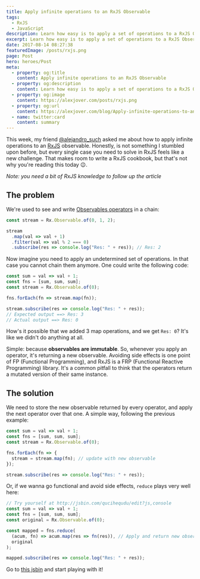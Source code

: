 ```yaml
---
title: Apply infinite operations to an RxJS Observable
tags:
  - RxJS
  - JavaScript
description: Learn how easy is to apply a set of operations to a RxJS Observable in JavaScript
excerpt: Learn how easy is to apply a set of operations to a RxJS Observable in JavaScript
date: 2017-08-14 08:27:38
featuredImage: /posts/rxjs.png
page: Post
hero: heroes/Post
meta:
  - property: og:title
    content: Apply infinite operations to an RxJS Observable
  - property: og:description
    content: Learn how easy is to apply a set of operations to a RxJS Observable in JavaScript.
  - property: og:image
    content: https://alexjover.com/posts/rxjs.png
  - property: og:url
    content: https://alexjover.com/blog/Apply-infinite-operations-to-an-RxJS-Observable/
  - name: twitter:card
    content: summary
---
```


<!-- {% asset_img rxjs.png RxJS %} -->

This week, my friend [@alejandro_such](https://twitter.com/alejandro_such) asked me about how to apply infinite operations to an [RxJS](http://reactivex.io/rxjs/) observable. Honestly, is not something I stumbled upon before, but every single case you need to solve in RxJS feels like a new challenge. That makes room to write a RxJS cookbook, but that's not why you're reading this today 😉.

_Note: you need a bit of RxJS knowledge to follow up the article_

## The problem

We're used to see and write [Observables operators](http://reactivex.io/rxjs/manual/overview.html#operators) in a chain:

```javascript
const stream = Rx.Observable.of(0, 1, 2);

stream
  .map(val => val + 1)
  .filter(val => val % 2 === 0)
  .subscribe(res => console.log("Res: " + res)); // Res: 2
```

Now imagine you need to apply an undetermined set of operations. In that case you cannot chain them anymore. One could write the following code:

```javascript
const sum = val => val + 1;
const fns = [sum, sum, sum];
const stream = Rx.Observable.of(0);

fns.forEach(fn => stream.map(fn));

stream.subscribe(res => console.log("Res: " + res));
// Expected output ==> Res: 3
// Actual output ==> Res: 0
```

How's it possible that we added 3 map operations, and we get `Res: 0`? It's like we didn't do anything at all.

Simple: because **observables are immutable**. So, whenever you apply an operator, it's returning a new observable. Avoiding side effects is one point of FP (Functional Programming), and RxJS is a FRP (Functional Reactive Programming) library. It's a common pitfall to think that the operators return a mutated version of their same instance.

## The solution

We need to store the new observable returned by every operator, and apply the next operator over that one. A simple way, following the previous example:

```javascript
const sum = val => val + 1;
const fns = [sum, sum, sum];
const stream = Rx.Observable.of(0);

fns.forEach(fn => {
  stream = stream.map(fn); // update with new observable
});

stream.subscribe(res => console.log("Res: " + res));
```

Or, if we wanna go functional and avoid side effects, `reduce` plays very well here:

```javascript
// Try yourself at http://jsbin.com/qucihequdu/edit?js,console
const sum = val => val + 1;
const fns = [sum, sum, sum];
const original = Rx.Observable.of(0);

const mapped = fns.reduce(
  (acum, fn) => acum.map(res => fn(res)), // Apply and return new observable
  original
);

mapped.subscribe(res => console.log("Res: " + res));
```

Go to [this jsbin](http://jsbin.com/qucihequdu/edit?js,console) and start playing with it!
